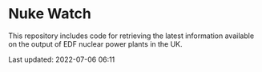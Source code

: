 # Nuke Watch

This repository includes code for retrieving the latest information available on the output of EDF nuclear power plants in the UK.

Last updated: 2022-07-06 06:11